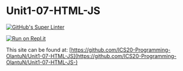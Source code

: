 # Unit1-07-HTML-JS
[![GitHub's Super Linter](https://github.com/ICS20-Programming-OlantuN/Unit1-07-HTML-JS/workflows/GitHub's%20Super%20Linter/badge.svg)](https://github.com/ICS20-Programming-OlantuN/Unit1-07-HTML-JS/actions)


[![Run on Repl.it](https://repl.it/badge/github/ICS20-Programming-OlantuN/Unit1-07-HTML-JS)](https://repl.it/github/ICS20-Programming-OlantuN/Unit1-07-HTML-JS)


This site can be found at: [https://github.com/ICS20-Programming-OlantuN/Unit1-07-HTML-JS](https://github.com/ICS20-Programming-OlantuN/Unit1-07-HTML-JS-)